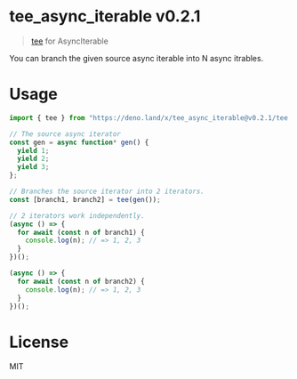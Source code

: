 # tee_async_iterable v0.2.1

> [tee](https://en.wikipedia.org/wiki/Tee_%28command%29) for AsyncIterable

You can branch the given source async iterable into N async itrables.

# Usage

```ts
import { tee } from "https://deno.land/x/tee_async_iterable@v0.2.1/tee.ts";

// The source async iterator
const gen = async function* gen() {
  yield 1;
  yield 2;
  yield 3;
};

// Branches the source iterator into 2 iterators.
const [branch1, branch2] = tee(gen());

// 2 iterators work independently.
(async () => {
  for await (const n of branch1) {
    console.log(n); // => 1, 2, 3
  }
})();

(async () => {
  for await (const n of branch2) {
    console.log(n); // => 1, 2, 3
  }
})();
```

# License

MIT
